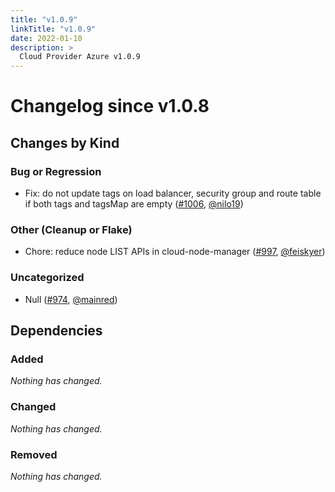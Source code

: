 ```yaml
---
title: "v1.0.9"
linkTitle: "v1.0.9"
date: 2022-01-10
description: >
  Cloud Provider Azure v1.0.9
---
```

# Changelog since v1.0.8

## Changes by Kind

### Bug or Regression

- Fix: do not update tags on load balancer, security group and route table if both tags and tagsMap are empty ([#1006](https://github.com/kubernetes-sigs/cloud-provider-azure/pull/1006), [@nilo19](https://github.com/nilo19))

### Other (Cleanup or Flake)

- Chore: reduce node LIST APIs in cloud-node-manager ([#997](https://github.com/kubernetes-sigs/cloud-provider-azure/pull/997), [@feiskyer](https://github.com/feiskyer))

### Uncategorized

- Null ([#974](https://github.com/kubernetes-sigs/cloud-provider-azure/pull/974), [@mainred](https://github.com/mainred))

## Dependencies

### Added
_Nothing has changed._

### Changed
_Nothing has changed._

### Removed
_Nothing has changed._
